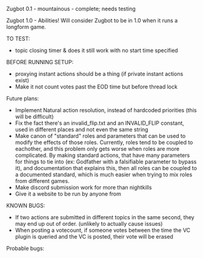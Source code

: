 Zugbot 0.1 - mountainous - complete; needs testing

Zugbot 1.0 - Abilities! Will consider Zugbot to be in 1.0 when it runs a longform game.

TO TEST:

- topic closing timer & does it still work with no start time specified

BEFORE RUNNING SETUP:

- proxying instant actions should be a thing (if private instant actions exist)
- Make it not count votes past the EOD time but before thread lock

Future plans:

- Implement Natural action resolution, instead of hardcoded priorities (this will be difficult)
- Fix the fact there's an invalid_flip.txt and an INVALID_FLIP constant, used in different places and not even the same string
- Make canon of "standard" roles and parameters that can be used to modify the effects of those roles. Currently, roles tend to be coupled to eachother, and this problem only gets worse when roles are more complicated. By making standard actions, that have many parameters for things to tie into (ex: Godfather with a falsifiable parameter to bypass it), and documentation that explains this, then all roles can be coupled to a documented standard, which is much easier when trying to mix roles from different games. 
- Make discord submission work for more than nightkills
- Give it a website to be run by anyone from

KNOWN BUGS:

- If two actions are submitted in different topics in the same second, they may end up out of order. (unlikely to actually cause issues)
- When posting a votecount, if someone votes between the time the VC plugin is queried and the VC is posted,
  their vote will be erased

Probable bugs: 

